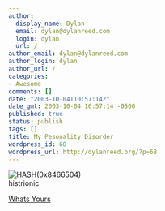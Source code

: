 ```yaml
---
author:
  display_name: Dylan
  email: dylan@dylanreed.com
  login: dylan
  url: /
author_email: dylan@dylanreed.com
author_login: dylan
author_url: /
categories:
- Awesome
comments: []
date: "2003-10-04T10:57:14Z"
date_gmt: 2003-10-04 16:57:14 -0500
published: true
status: publish
tags: []
title: My Pesonality Disorder
wordpress_id: 68
wordpress_url: http://dylanreed.org/?p=68
---
```


![HASH(0x8466504)][1]  
histrionic  
  
  


   [1]: http://images.quizilla.com/1033888784_wfluffhist.jpg

[Whats Yours][2]

   [2]: http://quizilla.com/popular.html

